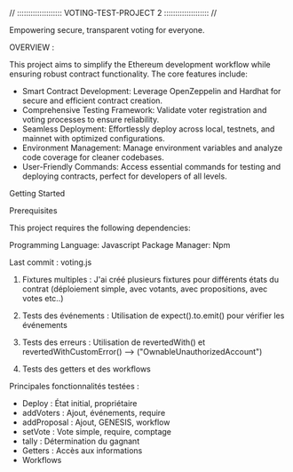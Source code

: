 // :::::::::::::::::::: VOTING-TEST-PROJECT 2 :::::::::::::::::::: //

Empowering secure, transparent voting for everyone.

OVERVIEW :

This project aims to simplify the Ethereum development workflow while ensuring robust contract functionality. The core features include:

- Smart Contract Development: Leverage OpenZeppelin and Hardhat for secure and efficient contract creation.
- Comprehensive Testing Framework: Validate voter registration and voting processes to ensure reliability.
- Seamless Deployment: Effortlessly deploy across local, testnets, and mainnet with optimized configurations.
- Environment Management: Manage environment variables and analyze code coverage for cleaner codebases.
- User-Friendly Commands: Access essential commands for testing and deploying contracts, perfect for developers of all levels.

Getting Started

Prerequisites

This project requires the following dependencies:

Programming Language: Javascript
Package Manager: Npm

Last commit : voting.js

1. Fixtures multiples : J'ai créé plusieurs fixtures pour différents états du contrat (déploiement simple, avec votants, avec propositions, avec votes etc..)

2. Tests des événements : Utilisation de expect().to.emit() pour vérifier les événements

3. Tests des erreurs : Utilisation de revertedWith() et revertedWithCustomError() --> ("OwnableUnauthorizedAccount")

4. Tests des getters et des workflows

Principales fonctionnalités testées :

- Deploy : État initial, propriétaire
- addVoters : Ajout, événements, require
- addProposal : Ajout, GENESIS, workflow
- setVote : Vote simple, require, comptage
- tally : Détermination du gagnant
- Getters : Accès aux informations
- Workflows
